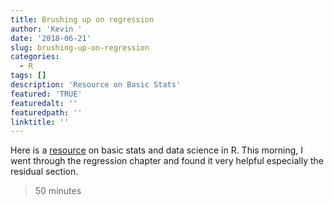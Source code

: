 ```yaml
---
title: Brushing up on regression
author: 'Kevin '
date: '2018-06-21'
slug: brushing-up-on-regression
categories:
  - R
tags: []
description: 'Resource on Basic Stats'
featured: 'TRUE'
featuredalt: ''
featuredpath: ''
linktitle: ''
---
```


Here is a [resource](http://moderndive.com/6-regression.html) on basic stats and data science in R. This morning, I went through the regression chapter and found it very helpful especially the residual section. 

> 50 minutes